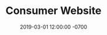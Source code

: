 ---
title: Consumer Website
client: Zendrive
link: https://www.zendrive.com
description: Custom WordPress template for a driver-safety mobile SDK.
date: 2019-03-01 12:00:00 -0700
active: false
---